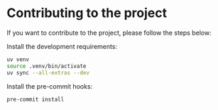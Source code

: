 # Contributing to the project

If you want to contribute to the project, please follow the steps below:

Install the development requirements:

```bash
uv venv
source .venv/bin/activate
uv sync --all-extras --dev
```

Install the pre-commit hooks:

```bash
pre-commit install
```
